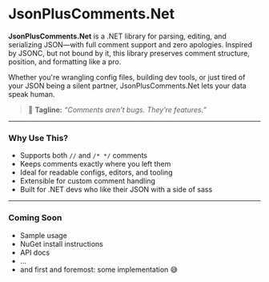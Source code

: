 # JsonPlusComments.Net

**JsonPlusComments.Net** is a .NET library for parsing, editing, and serializing JSON—with full comment support and zero apologies. Inspired by JSONC, but not bound by it, this library preserves comment structure, position, and formatting like a pro.

Whether you're wrangling config files, building dev tools, or just tired of your JSON being a silent partner, JsonPlusComments.Net lets your data speak human.

> 🐞 **Tagline:** *“Comments aren’t bugs. They’re features.”*

---

### Why Use This?

- Supports both `//` and `/* */` comments
- Keeps comments exactly where you left them
- Ideal for readable configs, editors, and tooling
- Extensible for custom comment handling
- Built for .NET devs who like their JSON with a side of sass

---

### Coming Soon

- Sample usage
- NuGet install instructions
- API docs
- ...
- and first and foremost: some implementation 😅
